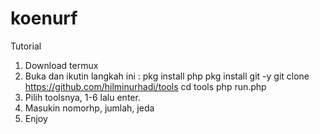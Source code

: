 # koenurf
Tutorial

1. Download termux
2. Buka dan ikutin langkah ini :
pkg install php
pkg install git -y
git clone https://github.com/hilminurhadi/tools
cd tools
php run.php
3. Pilih toolsnya, 1-6 lalu enter.
4. Masukin nomorhp, jumlah, jeda
5. Enjoy
